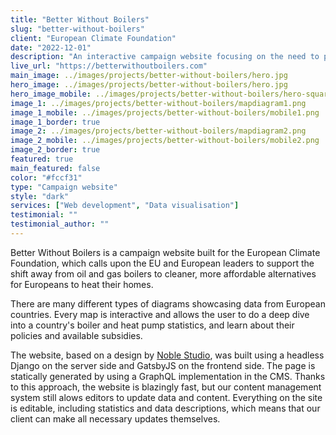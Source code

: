 ```yaml
---
title: "Better Without Boilers"
slug: "better-without-boilers"
client: "European Climate Foundation"
date: "2022-12-01"
description: "An interactive campaign website focusing on the need to phase out fossil fuel boilers and providing resources to policy-makers and campaigners to engage on the issue."
live_url: "https://betterwithoutboilers.com"
main_image: ../images/projects/better-without-boilers/hero.jpg
hero_image: ../images/projects/better-without-boilers/hero.jpg
hero_image_mobile: ../images/projects/better-without-boilers/hero-square.jpg
image_1: ../images/projects/better-without-boilers/mapdiagram1.png
image_1_mobile: ../images/projects/better-without-boilers/mobile1.png
image_1_border: true
image_2: ../images/projects/better-without-boilers/mapdiagram2.png
image_2_mobile: ../images/projects/better-without-boilers/mobile2.png
image_2_border: true
featured: true
main_featured: false
color: "#fccf31"
type: "Campaign website"
style: "dark"
services: ["Web development", "Data visualisation"]
testimonial: ""
testimonial_author: ""
---
```


Better Without Boilers is a campaign website built for the European Climate Foundation, which calls upon the EU and European leaders to support the shift away from oil and gas boilers to cleaner, more affordable alternatives for Europeans to heat their homes.

There are many different types of diagrams showcasing data from European countries. Every map is interactive and allows the user to do a deep dive into a country's boiler and heat pump statistics, and learn about their policies and available subsidies.

The website, based on a design by [Noble Studio](https://noble.studio), was built using a headless Django on the server side and GatsbyJS on the frontend side. The page is statically generated by using a GraphQL implementation in the CMS. Thanks to this approach, the website is blazingly fast, but our content management system still alows editors to update data and content. Everything on the site is editable, including statistics and data descriptions, which means that our client can make all necessary updates themselves.
